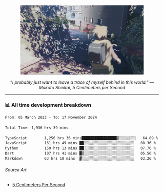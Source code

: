 <p align="center"><img src="asset/header.jpg" width="80%"/></p>
<p align="center"><i>“I probably just want to leave a trace of myself behind in this world.” ― Makoto Shinkai, 5 Centimeters per Second</i></p>

---
<!--
<details>
  <summary>📃 My Resume</summary>

### Education

- 📖 **Computer Science**\
📆 10/2021 - present\
📍 **Thang Long University** - Hoang Mai, Hanoi, Vietnam

### Experience

<img align="right" src="https://img.shields.io/badge/Figma-F24E1E?style=flat&logo=figma&logoColor=white"/>
<img align="right" src="https://img.shields.io/badge/node.js-6DA55F?style=flat&logo=node.js&logoColor=white"/>
<img align="right" src="https://img.shields.io/badge/Next.js-black?style=flat&logo=next.js&logoColor=white"/>
<img align="right" src="https://img.shields.io/badge/TypeScript-007ACC?style=flat&logo=typescript&logoColor=white"/>


- 👨‍💻 **Frontend Web Intern**\
📆 07/2023 - present\
📍 **MQ ICT Solutions** - Hoang Mai, Hanoi, Vietnam
</details> 
-->

### 📊 All time development breakdown

<!--START_SECTION:waka-->

```txt
From: 05 March 2023 - To: 17 November 2024

Total Time: 1,936 hrs 39 mins

TypeScript        1,256 hrs 36 mins████████████████▒░░░░░░░░   64.89 %
JavaScript        161 hrs 49 mins ██░░░░░░░░░░░░░░░░░░░░░░░   08.36 %
Python            150 hrs 13 mins ██░░░░░░░░░░░░░░░░░░░░░░░   07.76 %
Dart              107 hrs 41 mins █▒░░░░░░░░░░░░░░░░░░░░░░░   05.56 %
Markdown          63 hrs 10 mins  ▓░░░░░░░░░░░░░░░░░░░░░░░░   03.26 %
```

<!--END_SECTION:waka-->

###### Source Art

-  [5 Centimeters Per Second](https://wallhaven.cc/w/nrowq1)

